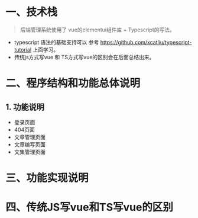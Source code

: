# 一、技术栈

>  后端管理系统使用了 vue的elementui组件库 + Typescript的写法。
- typescript 语法的基础支持可以 参考 https://github.com/xcatliu/typescript-tutorial 上面学习。
- 传统js方式写vue 和 TS方式写vue的区别会在后面总结出来。

# 二、程序结构和功能总体说明

## 1. 功能说明
- 登录页面
- 404页面
- 文章管理页面
- 文章编写页面
- 文集管理页面


# 三、功能实现说明


# 四、传统JS写vue和TS写vue的区别





